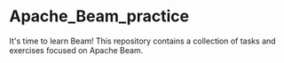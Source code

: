 # Apache_Beam_practice
It's time to learn Beam! This repository contains a collection of tasks and exercises focused on Apache Beam.
